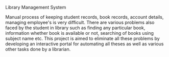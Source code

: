 Library Management System 

Manual process of keeping student records, book records, account details, managing employee's is very difficult. There are various problems also faced by the student in library such as finding any particular book, information whether book is available or not, searching of books using subject name etc. This project is aimed to eliminate all these problems by developing an interactive portal for automating  all theses as well as various other tasks done by a librarian.